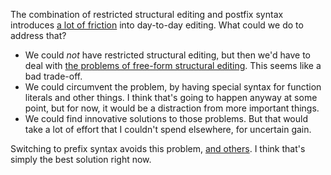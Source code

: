 The combination of restricted structural editing and postfix syntax introduces
[a lot of friction](/daily/2025-05-12) into day-to-day editing. What could we do
to address that?

- We could _not_ have restricted structural editing, but then we'd have to deal
  with [the problems of free-form structural editing](/daily/2025-05-03). This
  seems like a bad trade-off.
- We could circumvent the problem, by having special syntax for function
  literals and other things. I think that's going to happen anyway at some
  point, but for now, it would be a distraction from more important things.
- We could find innovative solutions to those problems. But that would take a
  lot of effort that I couldn't spend elsewhere, for uncertain gain.

Switching to prefix syntax avoids this problem, [and others](/daily/2025-05-07).
I think that's simply the best solution right now.
